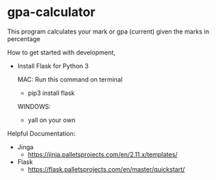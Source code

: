 # gpa-calculator
This program calculates your mark or gpa (current) given the marks in percentage

How to get started with development,
- Install Flask for Python 3

  MAC:
    Run this command on terminal
    - pip3 install flask
    
  WINDOWS:
    - yall on your own
    
Helpful Documentation:
- Jinga
  -   https://jinja.palletsprojects.com/en/2.11.x/templates/
- Flask 
  - https://flask.palletsprojects.com/en/master/quickstart/
